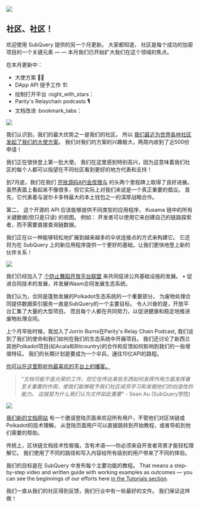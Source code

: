 ![](https://miro.medium.com/max/1400/1*2z3_9s-SY7dAvfe6xf9IDA.png)

## 社区、社区！


欢迎使用 SubQuery 提供的另一个月更新。 大家都知道， 社区是每个成功的加密项目的一个关键元素 — — 本月我们已开始扩大我们在这个领域的焦点。

在本月更新中：

-   大使方案 👩💼
-   DApp API 授予工作 🏗
-   绘制打开平台 :night_with_stars：
-   Parity's Relaychain podcasts 🎙
-   文档改进 :bookmark_tabs：


![](https://miro.medium.com/max/1400/0*pe3Z3x1lGb_RLa5x)

我们认识到，我们的最大优势之一是我们的社区。 所以 [我们最近为世界各地社区发起了我们的大使方案](https://subquery.medium.com/introducing-the-subquery-ambassador-program-aa82613ab804)。 我们对我们的方案的兴趣极大，两周内收到了近500份申请！

我们正在很快登上第一批大使。 我们在这里感到特别高兴，因为这意味着我们社区的每个人都可以指望在不同社区看到更好的地方代表和支持！

到7月底，我们在我们 [开放源码API金库赠与](https://kusama.polkassembly.io/treasury/95) 的头两个里程碑上取得了良好进展。 虽然表面上看起来不像很多，但它实际上对我们来说是一个真正重要的倡议。 首先，它代表着与波尔卡多特最大的本土钱包之一的深厚战略合作。

第二， 这个开源的 API 应该能够提供不同类型的应用程序， Kusama 链中的所有关键数据(但只是只读) 的视图。 例如： 开发者可以使用它来创建自己的链路探索者，而不需要直接查询链数据。

我们正在以一种能够轻松地扩展到越来越多的伞状连接点的方式来构建它。 它还将为在 SubQuery 上的新应用程序提供一个更好的基础，让我们更快地登上新的伙伴关系！

![](https://miro.medium.com/max/1400/0*AhM68fyjjSp_2edZ)

我们已经加入了 [个防止舞蹈开放平台联盟](https://subquery.medium.com/subquery-is-joining-the-patract-open-platform-91682c748a57) 来共同促进公共基础设施的发展。 • 促进合同技术的发展，并发展Wasm合同发展生态系统。

我们认为，合同是蓬勃发展的Polkadot生态系统的一个重要部分。 为废物处理合同提供数据索引服务一直是SubQuery的一个主要目标。 令人兴奋的是，开放平台汇集了大量的大型项目。 而且每个人都在共同努力，以促进健康和稳定地推进废物处理合同。

上个月早些时候，我加入了Jorrin Burns在Parity's Relay Chain Podcast, 我们谈到了我们的使命和我们如何在我们的生态系统中开展项目。 我们还讨论了新西兰其他Polkadot项目(如Acala和Bitcountry)的合作和反馈如何影响到我们的一些增值特征。 我们的长期计划是要成为一个伞兵，通往10亿API的路程。

[你可以在这里聆听你最喜欢的平台上的播客。](https://relaychain.fm/35-querying-the-worlds-data-with-subquery)

> _“文档可能不是光荣的工作，但它在传达某些东西如何发挥作用方面发挥着至关重要的作用，使我们能够赋予我们社区成员学习和发掘他们的创造性的能力。 这就是为什么我们认为文件如此重要”_ - Sean Au (SubQuery学院)

![](https://miro.medium.com/max/1200/0*tvcfXFxHc6shdmAy.gif)

[我们新的文档网站](https://doc.subquery.network/) 有一个邀请登陆页面来欢迎所有用户，不管他们对区块链或 Polkadot的技术理解。 从登陆页面用户可以直接跳转到开始教程，或者导航到他们需要的帮助。

传统上，区块链文档技术性极强，含有术语——你必须来自开发者背景才能轻松理解它。 我们使用了不同的路径和写入内容给所有级别的用户带来了不同的体验。

我们的目标是在 SubQuery 中发布每个主要功能的教程。 That means a step-by-step video and written guide with working examples as outcomes — you can see the beginnings of our efforts here [in the Tutorials section](https://doc.subquery.network/tutorials_examples/howto.html).

我们一直从我们的社区得到反馈，我们行业中有一些最好的文件。 我们保证这样做！